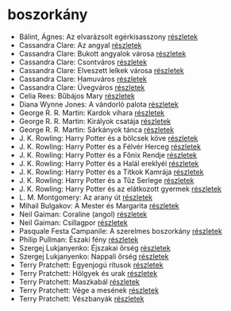 # boszorkány

- Bálint, Ágnes: Az elvarázsolt egérkisasszony [részletek](_details/B%C3%A1lint%2C%20%C3%81gnes.md#id_534)
- Cassandra Clare: Az angyal [részletek](_details/Cassandra%20Clare.md#id_640)
- Cassandra Clare: Bukott angyalok városa [részletek](_details/Cassandra%20Clare.md#id_638)
- Cassandra Clare: Csontváros [részletek](_details/Cassandra%20Clare.md#id_635)
- Cassandra Clare: Elveszett lelkek városa [részletek](_details/Cassandra%20Clare.md#id_639)
- Cassandra Clare: Hamuváros [részletek](_details/Cassandra%20Clare.md#id_636)
- Cassandra Clare: Üvegváros [részletek](_details/Cassandra%20Clare.md#id_637)
- Celia Rees: Bűbájos Mary [részletek](_details/Celia%20Rees.md#id_979)
- Diana Wynne Jones: A vándorló palota [részletek](_details/Diana%20Wynne%20Jones.md#id_1413)
- George R. R. Martin: Kardok vihara [részletek](_details/George%20R.%20R.%20Martin.md#id_424)
- George R. R. Martin: Királyok csatája [részletek](_details/George%20R.%20R.%20Martin.md#id_418)
- George R. R. Martin: Sárkányok tánca [részletek](_details/George%20R.%20R.%20Martin.md#id_898)
- J. K. Rowling: Harry Potter és a bölcsek köve [részletek](_details/J.%20K.%20Rowling.md#id_18)
- J. K. Rowling: Harry Potter és a Félvér Herceg [részletek](_details/J.%20K.%20Rowling.md#id_23)
- J. K. Rowling: Harry Potter és a Főnix Rendje [részletek](_details/J.%20K.%20Rowling.md#id_22)
- J. K. Rowling: Harry Potter és a Halál ereklyéi [részletek](_details/J.%20K.%20Rowling.md#id_24)
- J. K. Rowling: Harry Potter és a Titkok Kamrája [részletek](_details/J.%20K.%20Rowling.md#id_19)
- J. K. Rowling: Harry Potter és a Tűz Serlege [részletek](_details/J.%20K.%20Rowling.md#id_21)
- J. K. Rowling: Harry Potter és az elátkozott gyermek [részletek](_details/J.%20K.%20Rowling.md#id_1459)
- L. M. Montgomery: Az arany út [részletek](_details/L.%20M.%20Montgomery.md#id_491)
- Mihail Bulgakov: A Mester és Margarita [részletek](_details/Mihail%20Bulgakov.md#id_275)
- Neil Gaiman: Coraline (angol) [részletek](_details/Neil%20Gaiman.md#id_1431)
- Neil Gaiman: Csillagpor [részletek](_details/Neil%20Gaiman.md#id_886)
- Pasquale Festa Campanile: A szerelmes boszorkány [részletek](_details/Pasquale%20Festa%20Campanile.md#id_975)
- Philip Pullman: Északi fény [részletek](_details/Philip%20Pullman.md#id_1219)
- Szergej Lukjanyenko: Éjszakai őrség [részletek](_details/Szergej%20Lukjanyenko.md#id_461)
- Szergej Lukjanyenko: Nappali őrség [részletek](_details/Szergej%20Lukjanyenko.md#id_459)
- Terry Pratchett: Egyenjogú rítusok [részletek](_details/Terry%20Pratchett.md#id_694)
- Terry Pratchett: Hölgyek és urak [részletek](_details/Terry%20Pratchett.md#id_691)
- Terry Pratchett: Maszkabál [részletek](_details/Terry%20Pratchett.md#id_692)
- Terry Pratchett: Vége a mesének [részletek](_details/Terry%20Pratchett.md#id_690)
- Terry Pratchett: Vészbanyák [részletek](_details/Terry%20Pratchett.md#id_689)